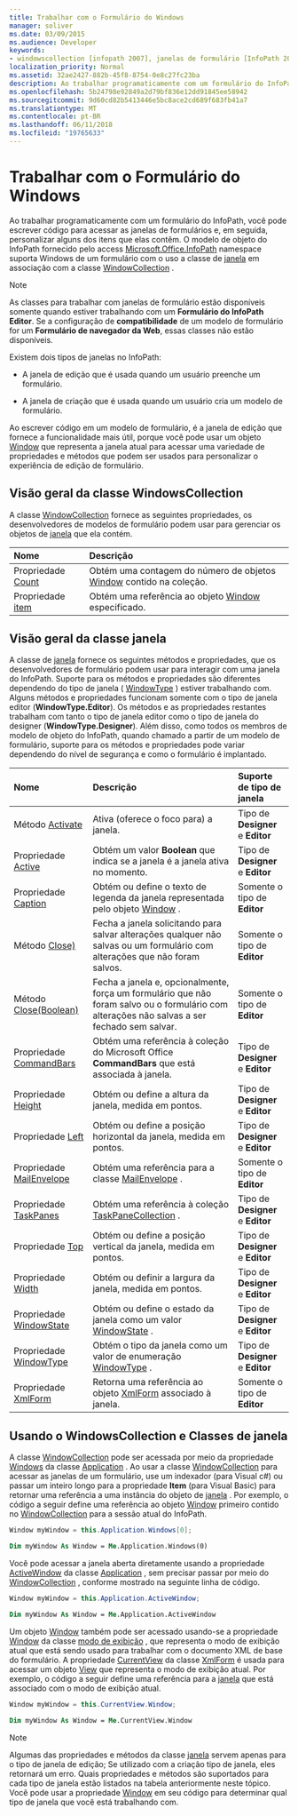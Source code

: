 ```yaml
---
title: Trabalhar com o Formulário do Windows
manager: soliver
ms.date: 03/09/2015
ms.audience: Developer
keywords:
- windowscollection [infopath 2007], janelas de formulário [InfoPath 2007], a classe de janela [InfoPath 2007]
localization_priority: Normal
ms.assetid: 32ae2427-882b-45f8-8754-0e8c27fc23ba
description: Ao trabalhar programaticamente com um formulário do InfoPath, você pode escrever código para acessar as janelas de formulários e, em seguida, personalizar alguns dos itens que elas contêm. O modelo de objeto do InfoPath fornecido pelo access Microsoft.Office.InfoPath namespace suporta Windows de um formulário com o uso a classe de janela em associação com a classe WindowCollection.
ms.openlocfilehash: 5b24798e92849a2d79bf836e12dd91845ee58942
ms.sourcegitcommit: 9d60cd82b5413446e5bc8ace2cd689f683fb41a7
ms.translationtype: MT
ms.contentlocale: pt-BR
ms.lasthandoff: 06/11/2018
ms.locfileid: "19765633"
---
```

# <a name="work-with-form-windows"></a>Trabalhar com o Formulário do Windows

Ao trabalhar programaticamente com um formulário do InfoPath, você pode escrever código para acessar as janelas de formulários e, em seguida, personalizar alguns dos itens que elas contêm. O modelo de objeto do InfoPath fornecido pelo access [Microsoft.Office.InfoPath](https://msdn.microsoft.com/library/Microsoft.Office.InfoPath.aspx) namespace suporta Windows de um formulário com o uso a classe de [janela](https://msdn.microsoft.com/library/Microsoft.Office.InfoPath.Window.aspx) em associação com a classe [WindowCollection](https://msdn.microsoft.com/library/Microsoft.Office.InfoPath.WindowCollection.aspx) . 
  
> [!NOTE]
> As classes para trabalhar com janelas de formulário estão disponíveis somente quando estiver trabalhando com um **Formulário do InfoPath Editor**. Se a configuração de **compatibilidade** de um modelo de formulário for um **Formulário de navegador da Web**, essas classes não estão disponíveis. 
  
Existem dois tipos de janelas no InfoPath: 
  
- A janela de edição que é usada quando um usuário preenche um formulário.
    
- A janela de criação que é usada quando um usuário cria um modelo de formulário.
    
Ao escrever código em um modelo de formulário, é a janela de edição que fornece a funcionalidade mais útil, porque você pode usar um objeto [Window](https://msdn.microsoft.com/library/Microsoft.Office.InfoPath.Window.aspx) que representa a janela atual para acessar uma variedade de propriedades e métodos que podem ser usados para personalizar o experiência de edição de formulário. 
  
## <a name="overview-of-the-windowscollection-class"></a>Visão geral da classe WindowsCollection

A classe [WindowCollection](https://msdn.microsoft.com/library/Microsoft.Office.InfoPath.WindowCollection.aspx) fornece as seguintes propriedades, os desenvolvedores de modelos de formulário podem usar para gerenciar os objetos de [janela](https://msdn.microsoft.com/library/Microsoft.Office.InfoPath.Window.aspx) que ela contém. 
  
|**Nome**|**Descrição**|
|:-----|:-----|
|Propriedade [Count](https://msdn.microsoft.com/library/Microsoft.Office.InfoPath.WindowCollection.Count.aspx)  <br/> |Obtém uma contagem do número de objetos [Window](https://msdn.microsoft.com/library/Microsoft.Office.InfoPath.Window.aspx) contido na coleção.  <br/> |
|Propriedade [item](https://msdn.microsoft.com/library/Microsoft.Office.InfoPath.WindowCollection.Item.aspx)  <br/> |Obtém uma referência ao objeto [Window](https://msdn.microsoft.com/library/Microsoft.Office.InfoPath.Window.aspx) especificado.  <br/> |
   
## <a name="overview-of-the-window-class"></a>Visão geral da classe janela

A classe de [janela](https://msdn.microsoft.com/library/Microsoft.Office.InfoPath.Window.aspx) fornece os seguintes métodos e propriedades, que os desenvolvedores de formulário podem usar para interagir com uma janela do InfoPath. Suporte para os métodos e propriedades são diferentes dependendo do tipo de janela ( [WindowType](https://msdn.microsoft.com/library/Microsoft.Office.InfoPath.WindowType.aspx) ) estiver trabalhando com. Alguns métodos e propriedades funcionam somente com o tipo de janela editor (**WindowType.Editor**). Os métodos e as propriedades restantes trabalham com tanto o tipo de janela editor como o tipo de janela do designer (**WindowType.Designer**). Além disso, como todos os membros de modelo de objeto do InfoPath, quando chamado a partir de um modelo de formulário, suporte para os métodos e propriedades pode variar dependendo do nível de segurança e como o formulário é implantado.
  
|**Nome**|**Descrição**|**Suporte de tipo de janela**|
|:-----|:-----|:-----|
|Método [Activate](https://msdn.microsoft.com/library/Microsoft.Office.InfoPath.Window.Activate.aspx)  <br/> |Ativa (oferece o foco para) a janela.  <br/> |Tipo de **Designer** e **Editor**  <br/> |
|Propriedade [Active](https://msdn.microsoft.com/library/Microsoft.Office.InfoPath.Window.Active.aspx)  <br/> |Obtém um valor **Boolean** que indica se a janela é a janela ativa no momento.  <br/> |Tipo de **Designer** e **Editor**  <br/> |
|Propriedade [Caption](https://msdn.microsoft.com/library/Microsoft.Office.InfoPath.Window.Caption.aspx)  <br/> |Obtém ou define o texto de legenda da janela representada pelo objeto [Window](https://msdn.microsoft.com/library/Microsoft.Office.InfoPath.Window.aspx) .  <br/> |Somente o tipo de **Editor**  <br/> |
|Método [Close)](https://msdn.microsoft.com/library/Microsoft.Office.InfoPath.Window.Close.aspx)  <br/> |Fecha a janela solicitando para salvar alterações qualquer não salvas ou um formulário com alterações que não foram salvos.  <br/> |Somente o tipo de **Editor**  <br/> |
|Método [Close(Boolean)](https://msdn.microsoft.com/library/Microsoft.Office.InfoPath.Window.Close.aspx)  <br/> |Fecha a janela e, opcionalmente, força um formulário que não foram salvo ou o formulário com alterações não salvas a ser fechado sem salvar.  <br/> |Somente o tipo de **Editor**  <br/> |
|Propriedade [CommandBars](https://msdn.microsoft.com/library/Microsoft.Office.InfoPath.Window.CommandBars.aspx)  <br/> |Obtém uma referência à coleção do Microsoft Office **CommandBars** que está associada à janela.  <br/> |Tipo de **Designer** e **Editor**  <br/> |
|Propriedade [Height](https://msdn.microsoft.com/library/Microsoft.Office.InfoPath.Window.Height.aspx)  <br/> |Obtém ou define a altura da janela, medida em pontos.  <br/> |Tipo de **Designer** e **Editor**  <br/> |
|Propriedade [Left](https://msdn.microsoft.com/library/Microsoft.Office.InfoPath.Window.Left.aspx)  <br/> |Obtém ou define a posição horizontal da janela, medida em pontos.  <br/> |Tipo de **Designer** e **Editor**  <br/> |
|Propriedade [MailEnvelope](https://msdn.microsoft.com/library/Microsoft.Office.InfoPath.Window.MailEnvelope.aspx)  <br/> |Obtém uma referência para a classe [MailEnvelope](https://msdn.microsoft.com/library/Microsoft.Office.InfoPath.MailEnvelope.aspx) .  <br/> |Somente o tipo de **Editor**  <br/> |
|Propriedade [TaskPanes](https://msdn.microsoft.com/library/Microsoft.Office.InfoPath.Window.TaskPanes.aspx)  <br/> |Obtém uma referência à coleção [TaskPaneCollection](https://msdn.microsoft.com/library/Microsoft.Office.InfoPath.TaskPaneCollection.aspx) .  <br/> |Tipo de **Designer** e **Editor**  <br/> |
|Propriedade [Top](https://msdn.microsoft.com/library/Microsoft.Office.InfoPath.Window.Top.aspx)  <br/> |Obtém ou define a posição vertical da janela, medida em pontos.  <br/> |Tipo de **Designer** e **Editor**  <br/> |
|Propriedade [Width](https://msdn.microsoft.com/library/Microsoft.Office.InfoPath.Window.Width.aspx)  <br/> |Obtém ou definir a largura da janela, medida em pontos.  <br/> |Tipo de **Designer** e **Editor**  <br/> |
|Propriedade [WindowState](https://msdn.microsoft.com/library/Microsoft.Office.InfoPath.Window.WindowState.aspx)  <br/> |Obtém ou define o estado da janela como um valor [WindowState](https://msdn.microsoft.com/library/Microsoft.Office.InfoPath.WindowState.aspx) .  <br/> |Tipo de **Designer** e **Editor**  <br/> |
|Propriedade [WindowType](https://msdn.microsoft.com/library/Microsoft.Office.InfoPath.Window.WindowType.aspx)  <br/> |Obtém o tipo da janela como um valor de enumeração [WindowType](https://msdn.microsoft.com/library/Microsoft.Office.InfoPath.WindowType.aspx) .  <br/> |Tipo de **Designer** e **Editor**  <br/> |
|Propriedade [XmlForm](https://msdn.microsoft.com/library/Microsoft.Office.InfoPath.Window.XmlForm.aspx)  <br/> |Retorna uma referência ao objeto [XmlForm](https://msdn.microsoft.com/library/Microsoft.Office.InfoPath.XmlForm.aspx) associado à janela.  <br/> |Somente o tipo de **Editor**  <br/> |
   
## <a name="using-the-windowscollection-and-window-classes"></a>Usando o WindowsCollection e Classes de janela

A classe [WindowCollection](https://msdn.microsoft.com/library/Microsoft.Office.InfoPath.WindowCollection.aspx) pode ser acessada por meio da propriedade [Windows](https://msdn.microsoft.com/library/Microsoft.Office.InfoPath.Application.Windows.aspx) da classe [Application](https://msdn.microsoft.com/library/Microsoft.Office.InfoPath.Application.aspx) . Ao usar a classe [WindowCollection](https://msdn.microsoft.com/library/Microsoft.Office.InfoPath.WindowCollection.aspx) para acessar as janelas de um formulário, use um indexador (para Visual c#) ou passar um inteiro longo para a propriedade **Item** (para Visual Basic) para retornar uma referência a uma instância do objeto de [janela](https://msdn.microsoft.com/library/Microsoft.Office.InfoPath.Window.aspx) . Por exemplo, o código a seguir define uma referência ao objeto [Window](https://msdn.microsoft.com/library/Microsoft.Office.InfoPath.Window.aspx) primeiro contido no [WindowCollection](https://msdn.microsoft.com/library/Microsoft.Office.InfoPath.WindowCollection.aspx) para a sessão atual do InfoPath. 
  
```cs
Window myWindow = this.Application.Windows[0];
```

```vb
Dim myWindow As Window = Me.Application.Windows(0)
```

Você pode acessar a janela aberta diretamente usando a propriedade [ActiveWindow](https://msdn.microsoft.com/library/Microsoft.Office.InfoPath.Application.ActiveWindow.aspx) da classe [Application](https://msdn.microsoft.com/library/Microsoft.Office.InfoPath.Application.aspx) , sem precisar passar por meio do [WindowCollection](https://msdn.microsoft.com/library/Microsoft.Office.InfoPath.WindowCollection.aspx) , conforme mostrado na seguinte linha de código. 
  
```cs
Window myWindow = this.Application.ActiveWindow;
```

```vb
Dim myWindow As Window = Me.Application.ActiveWindow
```

Um objeto [Window](https://msdn.microsoft.com/library/Microsoft.Office.InfoPath.Window.aspx) também pode ser acessado usando-se a propriedade [Window](https://msdn.microsoft.com/library/Microsoft.Office.InfoPath.View.Window.aspx) da classe [modo de exibição](https://msdn.microsoft.com/library/Microsoft.Office.InfoPath.View.aspx) , que representa o modo de exibição atual que está sendo usado para trabalhar com o documento XML de base do formulário. A propriedade [CurrentView](https://msdn.microsoft.com/library/Microsoft.Office.InfoPath.XmlForm.CurrentView.aspx) da classe [XmlForm](https://msdn.microsoft.com/library/Microsoft.Office.InfoPath.XmlForm.aspx) é usada para acessar um objeto [View](https://msdn.microsoft.com/library/Microsoft.Office.InfoPath.View.aspx) que representa o modo de exibição atual. Por exemplo, o código a seguir define uma referência para a [janela](https://msdn.microsoft.com/library/Microsoft.Office.InfoPath.Window.aspx) que está associado com o modo de exibição atual. 
  
```cs
Window myWindow = this.CurrentView.Window;
```

```vb
Dim myWindow As Window = Me.CurrentView.Window
```

> [!NOTE]
> Algumas das propriedades e métodos da classe [janela](https://msdn.microsoft.com/library/Microsoft.Office.InfoPath.Window.aspx) servem apenas para o tipo de janela de edição; Se utilizado com a criação tipo de janela, eles retornará um erro. Quais propriedades e métodos são suportados para cada tipo de janela estão listados na tabela anteriormente neste tópico. Você pode usar a propriedade [Window](https://msdn.microsoft.com/library/Microsoft.Office.InfoPath.Window.aspx) em seu código para determinar qual tipo de janela que você está trabalhando com. 
  


